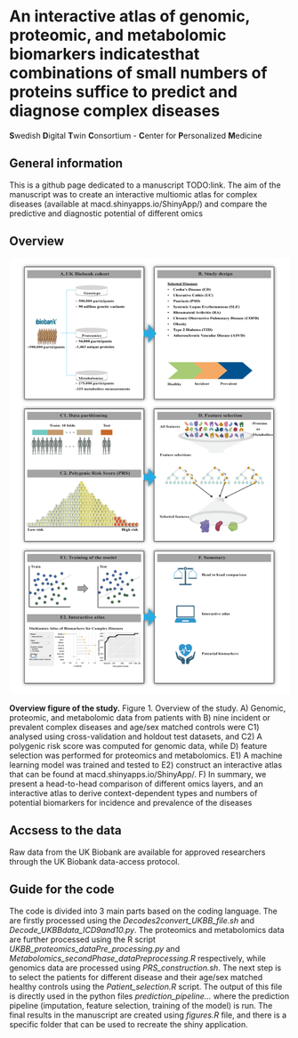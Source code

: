 # An interactive atlas of genomic, proteomic, and metabolomic biomarkers indicatesthat combinations of small numbers of proteins suffice to predict and diagnose complex diseases


**S**wedish **D**igital **T**win **C**onsortium - **C**enter for **P**ersonalized **M**edicine

## General information

This is a github page dedicated to a manuscript TODO:link. The aim of the manuscript was to create an interactive multiomic atlas for complex diseases (available at macd.shinyapps.io/ShinyApp/) and compare the predictive and diagnostic potential of different omics

## Overview

![](EMIDS_NewVer10102023_v11.png)

**Overview figure of the study.** Figure 1. Overview of the study. A) Genomic, proteomic, and metabolomic data from patients with B) nine incident or prevalent complex diseases and age/sex matched controls were C1) analysed using cross-validation and holdout test datasets, and C2) A polygenic risk score was computed for genomic data, while D) feature selection was performed for proteomics and metabolomics. E1) A machine learning model was trained and tested to E2) construct an interactive atlas that can be found at macd.shinyapps.io/ShinyApp/. F) In summary, we present a head-to-head comparison of different omics layers, and an interactive atlas to derive context-dependent types and numbers of potential biomarkers for incidence and prevalence of the diseases   

## Accsess to the data

Raw data from the UK Biobank are available for approved researchers through the UK Biobank data-access protocol. 

## Guide for the code

The code is divided into 3 main parts based on the coding language. The are firstly processed using the *Decodes2convert_UKBB_file.sh* and *Decode_UKBBdata_ICD9and10.py*. The proteomics and metabolomics data are further processed using the R script *UKBB_proteomics_dataPre_processing.py* and *Metabolomics_secondPhase_dataPreprocessing.R* respectively, while genomics data are processed using *PRS_construction.sh*. The next step is to select the patients for different disease and their age/sex matched healthy controls using the *Patient_selection.R* script. The output of this file is directly used in the python files *prediction_pipeline...* where the prediction pipeline (imputation, feature selection, training of the model) is run. The final results in the manuscript are created using *figures.R* file, and there is a specific folder that can be used to recreate the shiny application. 



